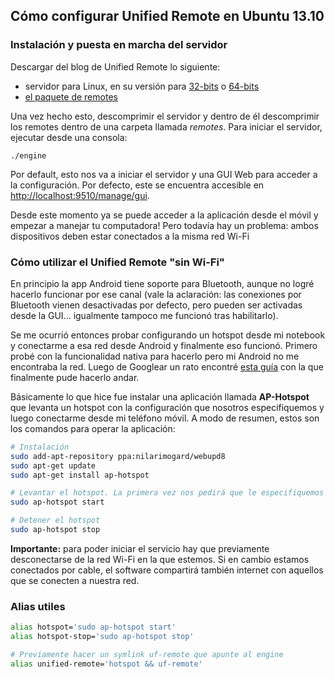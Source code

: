 ## Cómo configurar Unified Remote en Ubuntu 13.10

### Instalación y puesta en marcha del servidor

Descargar del blog de Unified Remote lo siguiente:
* servidor para Linux, en su versión para [32-bits](http://www.unifiedremote.com/download/server-3dp4-0-linux-32) o [64-bits](http://www.unifiedremote.com/download/server-3dp4-0-linux-64)
* [el paquete de remotes](https://github.com/unifiedremote/sandbox/archive/master.zip)

Una vez hecho esto, descomprimir el servidor y dentro de él descomprimir los remotes dentro de una carpeta llamada _remotes_. Para iniciar el servidor, ejecutar desde una consola:
  
	./engine

Por default, esto nos va a iniciar el servidor y una GUI Web para acceder a la configuración. Por defecto, este se encuentra accesible en [http://localhost:9510/manage/gui](http://localhost:9510/manage/gui).

Desde este momento ya se puede acceder a la aplicación desde el móvil y empezar a manejar tu computadora! Pero todavía hay un problema: ambos dispositivos deben estar conectados a la misma red Wi-Fi

### Cómo utilizar el Unified Remote "sin Wi-Fi"

En principio la app Android tiene soporte para Bluetooth, aunque no logré hacerlo funcionar por ese canal (vale la aclaración: las conexiones por Bluetooth vienen desactivadas por defecto, pero pueden ser activadas desde la GUI... igualmente tampoco me funcionó tras habilitarlo).

Se me ocurrió entonces probar configurando un hotspot desde mi notebook y conectarme a esa red desde Android y finalmente eso funcionó. Primero probé con la funcionalidad nativa para hacerlo pero mi Android no me encontraba la red. Luego de Googlear un rato encontré [esta guía](http://www.webupd8.org/2013/06/how-to-set-up-wireless-hotspot-access.html) con la que finalmente pude hacerlo andar.

Básicamente lo que hice fue instalar una aplicación llamada **AP-Hotspot** que levanta un hotspot con la configuración que nosotros especifiquemos y luego conectarme desde mi teléfono móvil. A modo de resumen, estos son los comandos para operar la aplicación:

```bash
# Instalación
sudo add-apt-repository ppa:nilarimogard/webupd8
sudo apt-get update
sudo apt-get install ap-hotspot

# Levantar el hotspot. La primera vez nos pedirá que le especifiquemos el SSID y password deseados
sudo ap-hotspot start

# Detener el hotspot
sudo ap-hotspot stop
```

**Importante:** para poder iniciar el servicio hay que previamente desconectarse de la red Wi-Fi en la que estemos. Si en cambio estamos conectados por cable, el software compartirá también internet con aquellos que se conecten a nuestra red.		
		
### Alias utiles

```bash
alias hotspot='sudo ap-hotspot start'
alias hotspot-stop='sudo ap-hotspot stop'

# Previamente hacer un symlink uf-remote que apunte al engine
alias unified-remote='hotspot && uf-remote' 
```
